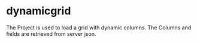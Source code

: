 # dynamicgrid

The Project is used to load a grid with dynamic columns. 
The Columns and fields are retrieved from server json.

